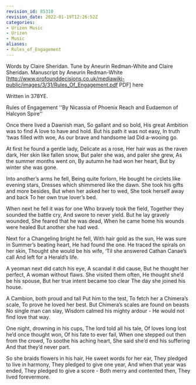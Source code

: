 ```yaml
---
revision_id: 85310
revision_date: 2022-01-19T12:26:52Z
categories:
- Urizen Music
- Urizen
- Music
aliases:
- Rules_of_Engagement
---
```


Words by Claire Sheridan. Tune by Aneurin Redman-White and Claire Sheridan.
Manuscript by Aneurin Redman-White [http://www.profounddecisions.co.uk/mediawiki-public/images/3/31/Rules_Of_Engagement.pdf PDF] here

Written in 378YE.



Rules of Engagement
''By Nicassia of Phoenix Reach and Eudaemon of Halcyon Spire''

Once there lived a Dawnish man,
So gallant and so bold,
His great Ambition was to find
A love to have and hold.
But his path it was not easy,
In truth ‘twas filled with woe,
As our brave and handsome lad
Did a-wooing go.

At first he found a gentle lady,
Delicate as a rose,
Her hair was as the raven dark,
Her skin like fallen snow,
But paler she was, and paler she grew,
As the summer months went on,
By autumn he had won her heart,
But by winter she was gone.

Into another’s arms he fell,
Being quite forlorn,
He bought he circlets like evening stars,
Dresses which shimmered like the dawn.
She took his gifts and more besides,
But when her asked her to wed,
She took herself away and back
To her own true lover’s bed.

When next he fell it was for one
Who bravely took the field,
Together they sounded the battle cry,
And swore to never yield.
But he lay gravely wounded,
She feared that he was dead,
When he came home his wounds were healed
But another she had wed.

Next for a Changeling bright he fell,
With hair gold as the sun,
He was sure in Summer’s beating heart,
He had found the one.
He traced the spirals on her skin,
Thought she would be his wife,
‘Til she answered Cathan Canae’s call
And left for a Herald’s life.

A yeoman next did catch his eye,
A scandal it did cause,
But he thought her perfect,
A woman without flaws.
She visited them often,
He thought she’d be his spouse,
But her true intent became too clear
The day she joined his house.

A Cambion, both proud and tall
Put him to the test,
To fetch her a Chimera’s scale,
To prove he loved her best.
But Chimera’s scales are found on beasts
No single man can slay,
Wisdom calmed his mighty ardour -
He would not find love that way.

One night, drowning in his cups,
The lord told all his tale,
Of loves long lost he’d once thought won,
Of his fate to ever fail,
When one stepped out then from the crowd,
To soothe his aching heart,
She said she’d end his suffering
And that they’d never part.

So she braids flowers in his hair,
He sweet words for her ear,
They pledged to live in harmony,
They pledged to give one year,
And when that year was ended,
They pledged to give a score -
Both merry and contented then,
They lived forevermore. 






